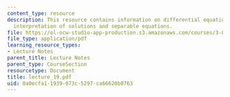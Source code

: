 ```yaml
---
content_type: resource
description: This resource contains information on differential equations, geometrical
  interpretation of solutions and separable equations.
file: https://ol-ocw-studio-app-production.s3.amazonaws.com/courses/3-016-mathematics-for-materials-scientists-and-engineers-fall-2005/0a0ecfa11939073c5297ca66620b0763_lecture_19.pdf
file_type: application/pdf
learning_resource_types:
- Lecture Notes
parent_title: Lecture Notes
parent_type: CourseSection
resourcetype: Document
title: lecture_19.pdf
uid: 0a0ecfa1-1939-073c-5297-ca66620b0763
---
```

